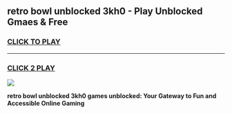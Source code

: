 
## retro bowl unblocked 3kh0 - Play Unblocked Gmaes & Free
<h3>
<a href="https://news.freeplayer.one?title=retro_bowl_unblocked_3kh0&ref=23F">CLICK TO PLAY</a></h3>
<hr>

<h3>
<a href="https://news.freeplayer.one?title=retro_bowl_unblocked_3kh0&ref=23F">CLICK 2 PLAY</a>
  
</h3>

<a href="https://news.freeplayer.one?title=retro_bowl_unblocked_3kh0&ref=23F/"><img src="https://clearcache.store/games.png"></a>


**retro bowl unblocked 3kh0 games unblocked: Your Gateway to Fun and Accessible Online Gaming**
